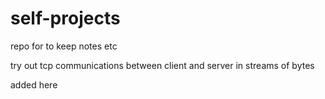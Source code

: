 # self-projects
repo for to keep notes etc

try out tcp communications between client and server in streams of bytes

added here
